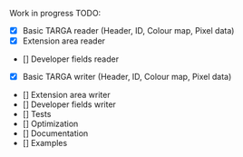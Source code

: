 Work in progress
TODO:
- [x] Basic TARGA reader (Header, ID, Colour map, Pixel data)
- [x] Extension area reader
- [] Developer fields reader
- [x] Basic TARGA writer (Header, ID, Colour map, Pixel data)
- [] Extension area writer
- [] Developer fields writer
- [] Tests
- [] Optimization
- [] Documentation
- [] Examples

